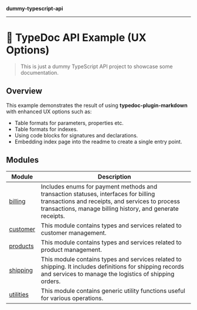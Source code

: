 **dummy-typescript-api**

***

# :wave: TypeDoc API Example (UX Options)

> This is just a dummy TypeScript API project to showcase some documentation.

## Overview

This example demonstrates the result of using **typedoc-plugin-markdown** with enhanced UX options such as:

- Table formats for parameters, properties etc.
- Table formats for indexes.
- Using code blocks for signatures and declarations.
- Embedding index page into the readme to create a single entry point.

## Modules

| Module | Description |
| ------ | ------ |
| [billing](billing/README.md) | Includes enums for payment methods and transaction statuses, interfaces for billing transactions and receipts, and services to process transactions, manage billing history, and generate receipts. |
| [customer](customer/README.md) | This module contains types and services related to customer management. |
| [products](products/README.md) | This module contains types and services related to product management. |
| [shipping](shipping/README.md) | This module contains types and services related to shipping. It includes definitions for shipping records and services to manage the logistics of shipping orders. |
| [utilities](utilities/README.md) | This module contains generic utility functions useful for various operations. |
